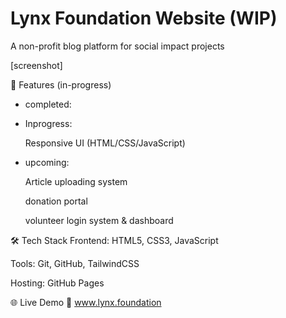# Lynx Foundation Website (WIP)

A non-profit blog platform for social impact projects

[screenshot]

🚀 Features (in-progress)

- completed:

- Inprogress:

  Responsive UI (HTML/CSS/JavaScript)

- upcoming:

  Article uploading system 

  donation portal

  volunteer login system & dashboard


🛠️ Tech Stack
Frontend: HTML5, CSS3, JavaScript

Tools: Git, GitHub, TailwindCSS

Hosting: GitHub Pages

🌐 Live Demo
🔗 www.lynx.foundation



